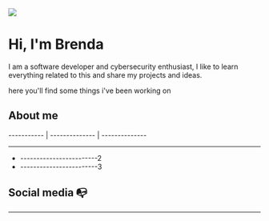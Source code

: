 <img align="center"  src=https://i.pinimg.com/originals/7a/26/24/7a2624c6762fa4775852ef6f1d5af1fb.gif>


# Hi, I'm Brenda 

I am a software developer and cybersecurity enthusiast, I like to learn everything related to this and share my projects and ideas.

here you'll find some things i've been working on

## About me 

----------- | -------------- | --------------

- ------------------------
- ------------------------2
- ------------------------3


## Social media :mailbox_with_no_mail:


---
